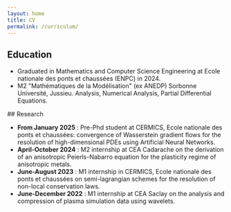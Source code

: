 ```yaml
---
layout: home
title: CV
permalink: /curriculum/
---
```


## Education 
- Graduated in Mathematics and Computer Science Engineering at Ecole nationale des ponts et chaussées (ENPC) in 2024. 
- M2 "Mathématiques de la Modélisation" (ex ANEDP)
    Sorbonne Université, Jussieu. Analysis, Numerical Analysis, Partial Differential Equations.

## Research 
- **From January 2025** : Pre-Phd student at CERMICS, Ecole nationale des ponts et chaussées: convergence of Wasserstein gradient flows for the resolution of high-dimensional PDEs using Artificial Neural Networks. 
- **April-October 2024** : M2 internship at CEA Cadarache on the derivation of an anisotropic Peierls-Nabarro equation for the plasticity regime of anisotropic metals. 
- **June-August 2023** : M1 internship in CERMICS, Ecole nationale des ponts et chaussées on semi-lagrangian schemes for the resolution of non-local conservation laws. 
- **June-December 2022** : M1 internship at CEA Saclay on the analysis and compression of plasma simulation data using wavelets. 



